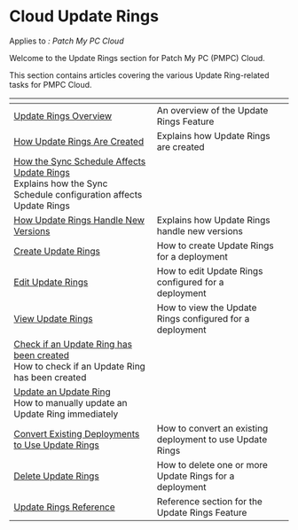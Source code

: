 # Cloud Update Rings

Applies to _: Patch My PC Cloud_

Welcome to the Update Rings section for Patch My PC (PMPC) Cloud.

This section contains articles covering the various Update Ring-related tasks for PMPC Cloud.

<table data-view="cards"><thead><tr><th></th><th></th><th></th></tr></thead><tbody><tr><td><a href="overview-of-cloud-update-rings.md">Update Rings Overview</a></td><td>An overview of the Update Rings Feature</td><td></td></tr><tr><td><a href="how-cloud-update-rings-are-created.md">How Update Rings Are Created</a></td><td>Explains how Update Rings are created</td><td></td></tr><tr><td><a href="how-the-sync-schedule-in-cloud-affects-update-rings.md">How the Sync Schedule Affects Update Rings</a><br>Explains how the Sync Schedule configuration affects Update Rings</td><td></td><td></td></tr><tr><td><a href="how-cloud-update-rings-handle-new-versions.md">How Update Rings Handle New Versions</a></td><td>Explains how Update Rings handle new versions</td><td></td></tr><tr><td><a href="create-update-rings-in-cloud.md">Create Update Rings</a></td><td>How to create Update Rings for a deployment</td><td></td></tr><tr><td><a href="edit-update-rings-in-cloud.md">Edit Update Rings</a></td><td>How to edit Update Rings configured for a deployment</td><td></td></tr><tr><td><a href="view-cloud-update-rings.md">View Update Rings</a></td><td>How to view the Update Rings configured for a deployment</td><td></td></tr><tr><td><a href="check-if-an-update-ring-has-been-created-in-cloud.md">Check if an Update Ring has been created</a><br>How to check if an Update Ring has been created<br></td><td></td><td></td></tr><tr><td><a href="update-a-cloud-update-ring.md">Update an Update Ring</a><br>How to manually update an Update Ring immediately</td><td></td><td></td></tr><tr><td><a href="convert-existing-cloud-deployments-to-use-update-rings.md">Convert Existing Deployments to Use Update Rings</a></td><td>How to convert an existing deployment to use Update Rings</td><td></td></tr><tr><td><a href="delete-update-rings-in-cloud.md">Delete Update Rings</a></td><td>How to delete one or more Update Rings for a deployment</td><td></td></tr><tr><td><a href="how-the-sync-schedule-in-cloud-affects-update-rings.md">Update Rings Reference</a></td><td>Reference section for the Update Rings Feature</td><td></td></tr></tbody></table>




